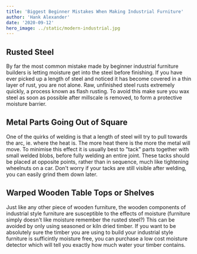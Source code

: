 ```yaml
---
title: 'Biggest Beginner Mistakes When Making Industrial Furniture'
author: 'Hank Alexander'
date: '2020-09-12'
hero_image: ../static/modern-industrial.jpg
---
```


## Rusted Steel

By far the most common mistake made by beginner industrial furniture builders is letting moisture get into the steel before finishing. If you have ever picked up a length of steel and noticed it has become covered in a thin layer of rust, you are not alone. Raw, unfinished steel rusts extremely quickly, a process known as flash rusting. To avoid this make sure you wax steel as soon as possible after millscale is removed, to form a protective moisture barrier. 

## Metal Parts Going Out of Square

One of the quirks of welding is that a length of steel will try to pull towards the arc, ie. where the heat is. The more heat there is the more the metal will move. To minimise this effect it is usually best to "tack" parts together with small welded blobs, before fully welding an entire joint. These tacks should be placed at opposite points, rather than in sequence, much like tightening wheelnuts on a car. Don't worry if your tacks are still visible after welding, you can easily grind them down later.

## Warped Wooden Table Tops or Shelves

Just like any other piece of wooden furniture, the wooden components of industrial style furniture are susceptible to the effects of moisture (furniture simply doesn't like moisture remember the rusted steel?) This can be avoided by only using seasoned or kiln dried timber. If you want to be absolutely sure the timber you are using to build your industrial style furniture is sufficintly moisture free, you can purchase a low cost moisture detector which will tell you exactly how much water your timber contains.